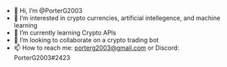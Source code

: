 - 👋 Hi, I’m @PorterG2003
- 👀 I’m interested in crypto currencies, artificial intellegence, and machine learning
- 🌱 I’m currently learning Crypto APIs
- 💞️ I’m looking to collaborate on a crypto trading bot
- 📫 How to reach me: porterg2003@gmail.com or Discord: PorterG2003#2423

<!---
PorterG2003/PorterG2003 is a ✨ special ✨ repository because its `README.md` (this file) appears on your GitHub profile.
You can click the Preview link to take a look at your changes.
--->
